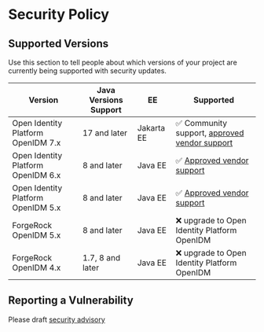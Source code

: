 # Security Policy

## Supported Versions

Use this section to tell people about which versions of your project are
currently being supported with security updates.

| Version                            | Java Versions Support | EE         | Supported                                                                                                                                 |
|------------------------------------|-----------------------|------------|-------------------------------------------------------------------------------------------------------------------------------------------|
| Open Identity Platform OpenIDM 7.x | 17 and later          | Jakarta EE | :white_check_mark: Community support, [approved vendor support](https://github.com/OpenIdentityPlatform/.github/wiki/Approved-Vendor-List) |
| Open Identity Platform OpenIDM 6.x | 8 and later           | Java EE    | :white_check_mark: [Approved vendor support](https://github.com/OpenIdentityPlatform/.github/wiki/Approved-Vendor-List)                   |
| Open Identity Platform OpenIDM 5.x | 8 and later           | Java EE    | :white_check_mark: [Approved vendor support](https://github.com/OpenIdentityPlatform/.github/wiki/Approved-Vendor-List)                  |
| ForgeRock OpenIDM 5.x              | 8 and later           | Java EE    | :x: upgrade to Open Identity Platform OpenIDM                                                                                             |
| ForgeRock OpenIDM 4.x              | 1.7, 8 and later      | Java EE    | :x: upgrade to Open Identity Platform OpenIDM                                                                                             |

## Reporting a Vulnerability

Please draft [security advisory](https://github.com/OpenIdentityPlatform/OpenIDM/security/advisories/new)
